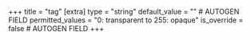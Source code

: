 +++
title = "tag"
[extra]
type = "string"
default_value = "" # AUTOGEN FIELD
permitted_values = "0: transparent to 255: opaque" 
is_override = false # AUTOGEN FIELD
+++